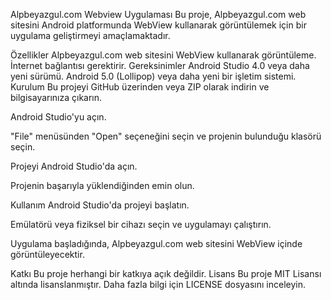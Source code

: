 Alpbeyazgul.com Webview Uygulaması
Bu proje, Alpbeyazgul.com web sitesini Android platformunda WebView kullanarak görüntülemek için bir uygulama geliştirmeyi amaçlamaktadır.

Özellikler
Alpbeyazgul.com web sitesini WebView kullanarak görüntüleme.
İnternet bağlantısı gerektirir.
Gereksinimler
Android Studio 4.0 veya daha yeni sürümü.
Android 5.0 (Lollipop) veya daha yeni bir işletim sistemi.
Kurulum
Bu projeyi GitHub üzerinden veya ZIP olarak indirin ve bilgisayarınıza çıkarın.

Android Studio'yu açın.

"File" menüsünden "Open" seçeneğini seçin ve projenin bulunduğu klasörü seçin.

Projeyi Android Studio'da açın.

Projenin başarıyla yüklendiğinden emin olun.

Kullanım
Android Studio'da projeyi başlatın.

Emülatörü veya fiziksel bir cihazı seçin ve uygulamayı çalıştırın.

Uygulama başladığında, Alpbeyazgul.com web sitesini WebView içinde görüntüleyecektir.

Katkı
Bu proje herhangi bir katkıya açık değildir.
Lisans
Bu proje MIT Lisansı altında lisanslanmıştır. Daha fazla bilgi için LICENSE dosyasını inceleyin.

